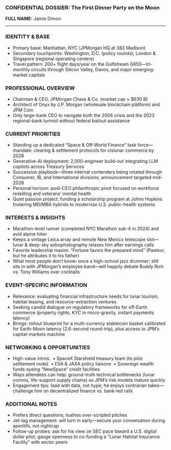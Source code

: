 ### CONFIDENTIAL DOSSIER: The First Dinner Party on the Moon

**FULL NAME:** Jamie Dimon

---
### IDENTITY & BASE
- Primary base: Manhattan, NYC (JPMorgan HQ at 383 Madison)
- Secondary touchpoints: Washington, D.C. (policy rounds); London & Singapore (regional operating centers)
- Travel pattern: 200+ flight days/year on the Gulfstream G650—tri-monthly circuits through Silicon Valley, Davos, and major emerging-market capitals

### PROFESSIONAL OVERVIEW
- Chairman & CEO, JPMorgan Chase & Co. (market cap ≈ $630 B)
- Architect of Onyx by J.P. Morgan (wholesale blockchain platform) and JPM Coin
- Only large-bank CEO to navigate both the 2008 crisis and the 2023 regional-bank turmoil without federal bailout assistance

### CURRENT PRIORITIES
- Standing up a dedicated “Space & Off-World Finance” task force—mandate: clearing & settlement protocols for cislunar commerce by 2028
- Generative-AI deployment: 2,000-engineer build-out integrating LLM copilots across Treasury Services
- Succession playbook—three internal contenders being rotated through Consumer, IB, and International divisions; announcement targeted mid-2026
- Personal horizon: post-CEO philanthropic pivot focused on workforce reskilling and veterans’ mental health
- Quiet passion project: funding a scholarship program at Johns Hopkins fostering MD/MBA hybrids to modernize U.S. public-health systems

### INTERESTS & INSIGHTS
- Marathon-level runner (completed NYC Marathon sub-4 in 2024) and avid alpine hiker
- Keeps a vintage Leica array and remote New Mexico telescope slot—lunar & deep-sky astrophotography relaxes him after earnings calls
- Favorite leadership maxim: “Fortune favors the prepared mind” (Pasteur, but he attributes it to his father)
- What most people don’t know: once a high-school jazz drummer; still sits in with JPMorgan’s employee band—will happily debate Buddy Rich vs. Tony Williams over cocktails

### EVENT-SPECIFIC INFORMATION
- Relevance: evaluating financial infrastructure needs for lunar tourism, habitat leasing, and resource-extraction ventures
- Seeking candid dialogue on regulatory frameworks for off-Earth commerce (property rights, KYC in micro-gravity, instant payments latency)
- Brings: rollout blueprint for a multi-currency stablecoin basket calibrated for Earth-Moon latency (2.6-second round-trip), plus access to JPM’s capital-markets machine

### NETWORKING & OPPORTUNITIES
- High-value intros:   • SpaceX Starshield treasury team (to pilot settlement node)   • ESA & JAXA policy liaisons   • Sovereign wealth funds eyeing “NewSpace” credit facilities
- Ways attendees can help: ground-truth technical bottlenecks (lunar comms, life-support supply chains) so JPM’s risk models mature quickly
- Engagement tips: lead with data, not hype; he enjoys contrarian takes—challenge him on decentralized finance vs. bank-led rails

### ADDITIONAL NOTES
- Prefers direct questions; loathes over-scripted pitches
- Jet-lag management: will turn in early—secure your conversation during aperitifs, not nightcap
- Follow-up probes: ask for his view on SEC pace toward a U.S. digital dollar pilot; gauge openness to co-funding a “Lunar Habitat Insurance Facility” with sector peers